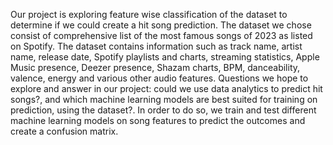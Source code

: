 Our project is exploring feature wise classification of the dataset to determine if we could create a hit song prediction. The dataset we chose consist of comprehensive list of the most famous songs of 2023 as listed on Spotify. The dataset contains information such as track name, artist name, release date, Spotify playlists and charts, streaming statistics, Apple Music presence, Deezer presence, Shazam charts, BPM, danceability, valence, energy and various other audio features. Questions we hope to explore and answer in our project: could we use data analytics to predict hit songs?, and which machine learning models are best suited for training on prediction, using the dataset?. In order to do so, we train and test different machine learning models on song features to predict the outcomes and create a confusion matrix. 
